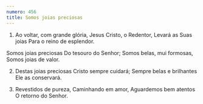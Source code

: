 ```yaml
---
numero: 456
title: Somos joias preciosas
---
```

1. Ao voltar, com grande glória,
Jesus Cristo, o Redentor,
Levará as Suas joias
Para o reino de esplendor.

Somos joias preciosas
Do tesouro do Senhor;
Somos belas, mui formosas,
Somos joias de valor.

2. Destas joias preciosas
Cristo sempre cuidará;
Sempre belas e brilhantes
Ele as conservará.

3. Revestidos de pureza,
Caminhando em amor,
Aguardemos bem atentos
O retorno do Senhor.

